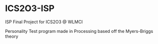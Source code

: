 # ICS2O3-ISP
ISP Final Project for ICS2O3 @ WLMCI

Personality Test program made in Processing based off the Myers-Briggs theory
